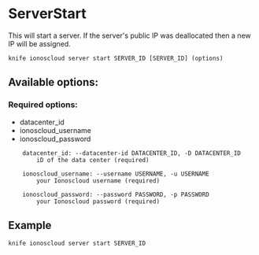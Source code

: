# ServerStart

This will start a server. If the server's public IP was deallocated then a new IP will be assigned.

```text
knife ionoscloud server start SERVER_ID [SERVER_ID] (options)
```

## Available options:

### Required options:

* datacenter_id
* ionoscloud_username
* ionoscloud_password

```text
    datacenter_id: --datacenter-id DATACENTER_ID, -D DATACENTER_ID
        iD of the data center (required)

    ionoscloud_username: --username USERNAME, -u USERNAME
        your Ionoscloud username (required)

    ionoscloud_password: --password PASSWORD, -p PASSWORD
        your Ionoscloud password (required)

```
## Example

```text
knife ionoscloud server start SERVER_ID 
```
